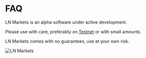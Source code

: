 # FAQ

LN Markets is an alpha software under active development.

Please use with care, preferably on [Testnet](https://testnet.lnmarkets.com/) or with small amounts.

LN Markets comes with no guarantees, use at your own risk.

<img :src="$withBase('/assets/lnm.png')" alt="LN Markets">